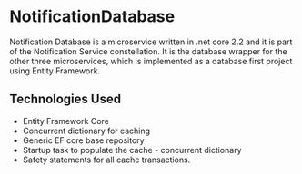 # NotificationDatabase

Notification Database is a microservice written in .net core 2.2 and it is part of the Notification Service constellation. It is the database wrapper for the other three microservices, which is implemented as a database first project using Entity Framework.




## Technologies Used
- Entity Framework Core
- Concurrent dictionary for caching
- Generic EF core base repository
- Startup task to populate the cache - concurrent dictionary
- Safety statements for all cache transactions.